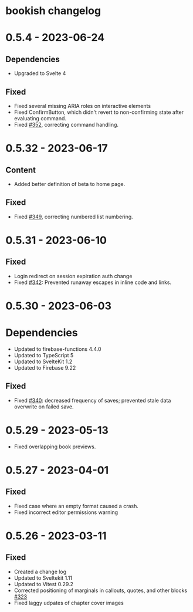 # bookish changelog

# 0.5.4 - 2023-06-24

## Dependencies

-   Upgraded to Svelte 4

## Fixed

-   Fixed several missing ARIA roles on interactive elements
-   Fixed ConfirmButton, which didn't revert to non-confirming state after evaluating command.
-   Fixed [#352](https://github.com/amyjko/bookish/issues/352), correcting command handling.

# 0.5.32 - 2023-06-17

## Content

-   Added better definition of beta to home page.

## Fixed

-   Fixed [#349](https://github.com/amyjko/bookish/issues/349), correcting numbered list numbering.

# 0.5.31 - 2023-06-10

## Fixed

-   Login redirect on session expiration auth change
-   Fixed [#342](https://github.com/amyjko/bookish/issues/342): Prevented runaway escapes in inline code and links.

# 0.5.30 - 2023-06-03

# Dependencies

-   Updated to firebase-functions 4.4.0
-   Updated to TypeScript 5
-   Updated to SvelteKit 1.2
-   Updated to Firebase 9.22

## Fixed

-   Fixed [#340](https://github.com/amyjko/bookish/issues/340): decreased frequency of saves; prevented stale data overwrite on failed save.

# 0.5.29 - 2023-05-13

-   Fixed overlapping book previews.

# 0.5.27 - 2023-04-01

## Fixed

-   Fixed case where an empty format caused a crash.
-   Fixed incorrect editor permissions warning

# 0.5.26 - 2023-03-11

## Fixed

-   Created a change log
-   Updated to Sveltekit 1.11
-   Updated to Vitest 0.29.2
-   Corrected positioning of marginals in callouts, quotes, and other blocks [#323](https://github.com/amyjko/bookish/issues/323)
-   Fixed laggy udpates of chapter cover images
